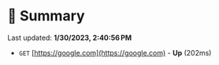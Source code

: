 # 📖 Summary
Last updated: **1/30/2023, 2:40:56 PM**

- `GET` [https://google.com](https://google.com) - **Up** (202ms)
